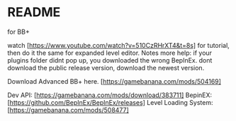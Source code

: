 # README
for BB+

watch [https://www.youtube.com/watch?v=510CzRHrXT4&t=8s] for tutorial, then do it the same for expanded level editor.
Notes more help: if your plugins folder didnt pop up, you downloaded the wrong BepInEx. 
                dont download the public release version, download the newest version.

Download Advanced BB+ here. [https://gamebanana.com/mods/504169]

Dev API: [https://gamebanana.com/mods/download/383711]
BepinEX: [https://github.com/BepInEx/BepInEx/releases]
Level Loading System: [https://gamebanana.com/mods/508477]
